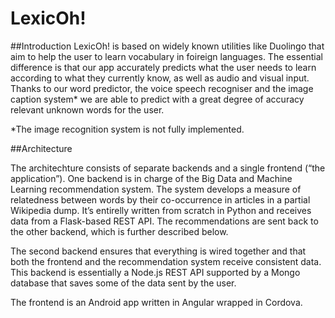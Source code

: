 # LexicOh!

##Introduction
LexicOh! is based on widely known utilities like Duolingo that aim to help the user to learn vocabulary in foireign languages. The essential difference is that our app accurately predicts what the user needs to learn according to what they currently know, as well as audio and visual input. Thanks to our word predictor, the voice speech recogniser and the image caption system* we are able to predict with a great degree of accuracy relevant unknown words for the user.

*The image recognition system is not fully implemented.

##Architecture

The architechture consists of separate backends and a single frontend (“the application”). One backend is in charge of the Big Data and Machine Learning recommendation system. The system develops a measure of relatedness between words by their co-occurrence in articles in a partial Wikipedia dump. It’s entirelly written from scratch in Python and receives data from a Flask-based REST API. The recommendations are sent back to the other backend, which is further described below.

The second backend ensures that everything is wired together and that both the frontend and the recommendation system receive consistent data. This backend is essentially a Node.js REST API supported by a Mongo database that saves some of the data sent by the user.

The frontend is an Android app written in Angular wrapped in Cordova.
